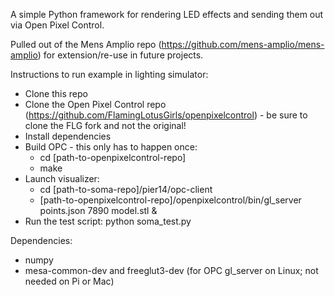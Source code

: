 A simple Python framework for rendering LED effects and sending them out via Open Pixel Control.

Pulled out of the Mens Amplio repo (https://github.com/mens-amplio/mens-amplio) for extension/re-use in future projects.

Instructions to run example in lighting simulator:
* Clone this repo
* Clone the Open Pixel Control repo (https://github.com/FlamingLotusGirls/openpixelcontrol) - be sure to clone the FLG fork and not the original!
* Install dependencies
* Build OPC - this only has to happen once:
  * cd [path-to-openpixelcontrol-repo]
  * make
* Launch visualizer:
  * cd [path-to-soma-repo]/pier14/opc-client
  * [path-to-openpixelcontrol-repo]/openpixelcontrol/bin/gl_server points.json 7890 model.stl &
* Run the test script: python soma_test.py

Dependencies:
* numpy
* mesa-common-dev and freeglut3-dev (for OPC gl_server on Linux; not needed on Pi or Mac)
